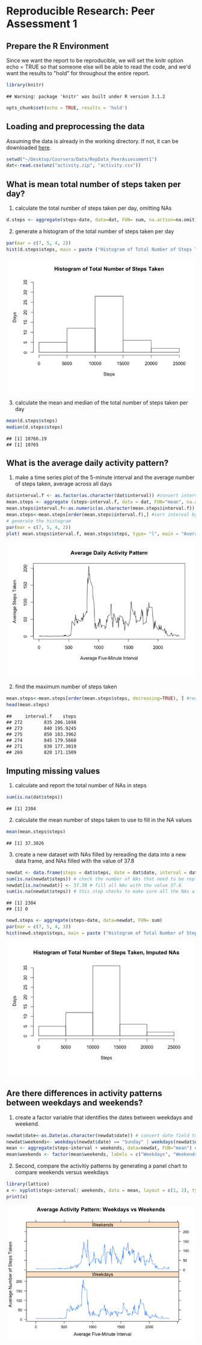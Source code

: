 # Reproducible Research: Peer Assessment 1

## Prepare the R Environment
Since we want the report to be reproducible, we will set the knitr option echo = TRUE so that someone else will be able to read the code, and we'd want the results to "hold" for throughout the entire report.


```r
library(knitr)
```

```
## Warning: package 'knitr' was built under R version 3.1.2
```

```r
opts_chunk$set(echo = TRUE, results = 'hold')
```

## Loading and preprocessing the data

Assuming the data is already in the working directory. If not, it can be downloaded [here][1].

[1]: https://d396qusza40orc.cloudfront.net/repdata%2Fdata%2Factivity.zip


```r
setwd("~/Desktop/Coursera/Data/RepData_PeerAssessment1")
dat<-read.csv(unz("activity.zip", "activity.csv"))
```

## What is mean total number of steps taken per day?

1. calculate the total number of steps taken per day, omitting NAs


```r
d.steps <- aggregate(steps~date, data=dat, FUN= sum, na.action=na.omit)  
```

2. generate a histogram of the total number of steps taken per day


```r
par(mar = c(7, 5, 4, 2))
hist(d.steps$steps, main = paste ("Histogram of Total Number of Steps Taken"), xlab = "Steps", ylab = "Days", ylim=c(0, 35))
```

![](PA1_template_files/figure-html/hist-1.png) 

3. calculate the mean and median of the total number of steps taken per day


```r
mean(d.steps$steps)
median(d.steps$steps)
```

```
## [1] 10766.19
## [1] 10765
```

## What is the average daily activity pattern?

1. make a time series plot of the 5-minute interval and the average number of steps taken, average across all days


```r
dat$interval.f <- as.factor(as.character(dat$interval)) #convert interval to factor
mean.steps <- aggregate (steps~interval.f, data = dat, FUN="mean", na.action=na.omit) #average steps taken every 5-minute interval across all days, omitting NA???s
mean.steps$interval.f<-as.numeric(as.character(mean.steps$interval.f)) #convert interval back to numeric
mean.steps<-mean.steps[order(mean.steps$interval.f),] #sort interval by ascending 
# generate the histogram
par(mar = c(7, 5, 4, 2))
plot( mean.steps$interval.f, mean.steps$steps, type= "l", main = "Average Daily Activity Pattern", ylab = "Average Steps Taken", xlab = "Average Five-Minute Interval" )
```

![](PA1_template_files/figure-html/plot-1.png) 

2. find the maximum number of steps taken 


```r
mean.steps<-mean.steps[order(mean.steps$steps, decreasing=TRUE), ] #reorder the data in decreasing order, the first value would be the maximum
head(mean.steps)
```

```
##     interval.f    steps
## 272        835 206.1698
## 273        840 195.9245
## 275        850 183.3962
## 274        845 179.5660
## 271        830 177.3019
## 269        820 171.1509
```

## Imputing missing values

1. calculate and report the total number of NAs in steps 


```r
sum(is.na(dat$steps))
```

```
## [1] 2304
```

2. calculate the mean number of steps taken to use to fill in the NA values

```r
mean(mean.steps$steps)
```

```
## [1] 37.3826
```

3.  create a new dataset with NAs filled by rereading the data into a new data frame, and NAs filled with the value of 37.8 

```r
newdat <- data.frame(steps = dat$steps, date = dat$date, interval = dat$interval) # create a new dataset 
sum(is.na(newdat$steps)) # check the number of NAs that need to be replaced
newdat[is.na(newdat)] <- 37.38 # fill all NAs with the value 37.8
sum(is.na(newdat$steps)) # this step checks to make sure all the NAs a filled and no NA remained
```

```
## [1] 2304
## [1] 0
```


```r
newd.steps <- aggregate(steps~date, data=newdat, FUN= sum)
par(mar = c(7, 5, 4, 3))
hist(newd.steps$steps, main = paste ("Histogram of Total Number of Steps Taken, Imputed NAs"), xlab = "Steps", ylab = "Days")
```

![](PA1_template_files/figure-html/hist2-1.png) 

## Are there differences in activity patterns between weekdays and weekends?

1. create a factor variable that identifies the dates between weekdays and weekend. 


```r
newdat$date<-as.Date(as.character(newdat$date)) # convert date field to as.Date so that R knows to handle it as date
newdat$weekends<- weekdays(newdat$date) == "Sunday" | weekdays(newdat$date) == "Saturday" # create a new variable that identifies the row data as weekends or not, weekends being Sunday and Saturday
mean <- aggregate(steps~interval + weekends, data=newdat, FUN="mean") # summarize the mean number of steps taken across the 5-minute intervals by weekends or not 
mean$weekends <- factor(mean$weekends, labels = c("Weekdays", "Weekends")) # factorize the weekends variable from logical to factor and label it weekdays or weekends
```

2. Second, compare the activitiy patterns by generating a panel chart to compare weekends versus weekdays


```r
library(lattice)
x <- xyplot(steps~interval| weekends, data = mean, layout = c(1, 2), type="l", main = "Average Activity Pattern: Weekdays vs Weekends", ylab = "Average Number of Steps Taken", xlab = "Average Five-Minute Interval" )
print(x)
```

![](PA1_template_files/figure-html/unnamed-chunk-10-1.png) 

